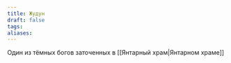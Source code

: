 ```yaml
---
title: Жудун
draft: false
tags: 
aliases:
---
```

 
Один из тёмных богов заточенных в [[Янтарный храм|Янтарном храме]]
